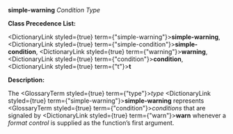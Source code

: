 **simple-warning** *Condition Type* 



**Class Precedence List:** 



<DictionaryLink styled={true} term={"simple-warning"}><b>simple-warning</b></DictionaryLink>, <DictionaryLink styled={true} term={"simple-condition"}><b>simple-condition</b></DictionaryLink>, <DictionaryLink styled={true} term={"warning"}><b>warning</b></DictionaryLink>, <DictionaryLink styled={true} term={"condition"}><b>condition</b></DictionaryLink>, <DictionaryLink styled={true} term={"t"}><b>t</b></DictionaryLink> 



**Description:** 



The <GlossaryTerm styled={true} term={"type"}><i>type</i></GlossaryTerm> <DictionaryLink styled={true} term={"simple-warning"}><b>simple-warning</b></DictionaryLink> represents <GlossaryTerm styled={true} term={"condition"}><i>conditions</i></GlossaryTerm> that are signaled by <DictionaryLink styled={true} term={"warn"}><b>warn</b></DictionaryLink> whenever a *format control* is supplied as the function’s first argument. 







 



 



